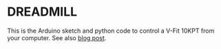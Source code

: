 DREADMILL
=========

This is the Arduino sketch and python code to control a V-Fit 10KPT from your computer. See also [blog post](http://larkery.com/2012/02/04/treadmill-your-desk/).
